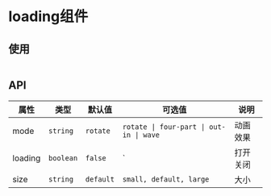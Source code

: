 # loading组件

## 使用

<script setup>
    const code = `<template>
   <q-loading :loading="true" size="small" mode="wave" />
</template>
<script setup>
    import {QLoading} from '@quantum-design/vue3-pc-ui'
\<\/script>
`
</script>

<code-view title="基本用法" description="基本loading用法">
    <div style="overflow:hidden;width:100%">
        <q-loading :loading="true" size="small" mode="wave" />
        <q-loading :loading="true" mode="rotate" />
        <q-loading :loading="true" size="large" mode="four-part" />
        <q-loading :loading="true" size="small" mode="out-in" />
    </div>
    <template #codeText>
        <highlight-code :code="code"/>
    </template>
</code-view>


## API
| 属性   | 类型    | 默认值 | 可选值 | 说明      |
| ------ | ------ | ------ | ---- | ----------- |
| mode | `string` | `rotate` |  `rotate \| four-part \| out-in \| wave` | 动画效果 |
| loading | `boolean` | `false` |  ` | 打开关闭 |
| size | `string` | `default` |  `small, default, large` | 大小 |